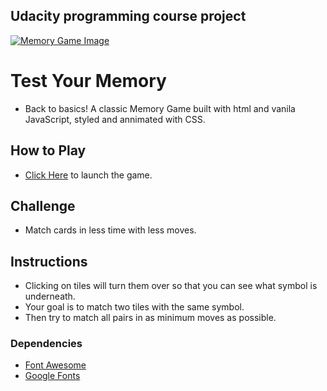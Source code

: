 ## Udacity programming course project

<a href="https://memory-game-xi.vercel.app/" target="_blank" rel="noreferrer noopener">
  <img src="https://github.com/dhipflip/memory-game/blob/master/Memory_Game.png" alt="Memory Game Image"">

</a>

# Test Your Memory

* Back to basics! A classic Memory Game built with html and vanila JavaScript, styled and annimated with CSS.

## How to Play


* <a href="https://memory-game-xi.vercel.app/" target="_blank" rel="noreferrer noopener">Click Here</a> to launch the game.


## Challenge

* Match cards in less time with less moves.


## Instructions

* Clicking on tiles will turn them over so that you can see what symbol is underneath.
* Your goal is to match two tiles with the same symbol.
* Then try to match all pairs in as minimum moves as possible.


### Dependencies

* [Font Awesome](https://maxcdn.bootstrapcdn.com/font-awesome/4.6.1/css/font-awesome.min.css)
* [Google Fonts](https://fonts.googleapis.com/css?family=Fira+Sans)
